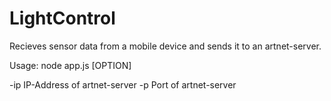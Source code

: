 LightControl
============

Recieves sensor data from a mobile device and sends it to an artnet-server.

Usage: node app.js [OPTION]

-ip IP-Address of artnet-server
-p Port of artnet-server
